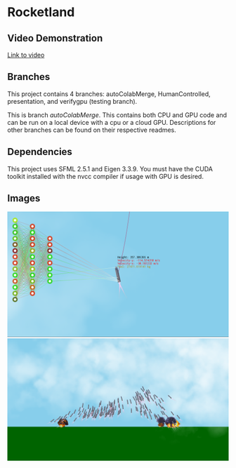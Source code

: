 # Rocketland

## Video Demonstration

[Link to video](https://www.youtube.com/watch?v=FZqm8Fz6o4Q)

## Branches

This project contains 4 branches: autoColabMerge, HumanControlled, presentation, and verifygpu (testing branch).

This is branch *autoColabMerge*. This contains both CPU and GPU code and can be run on a local device with a cpu or a cloud GPU. Descriptions for other branches can be found on their respective readmes.

## Dependencies

This project uses SFML 2.5.1 and Eigen 3.3.9. You must have the CUDA toolkit installed with the nvcc compiler if usage with GPU is desired.

## Images

![Landing](./imgs/landing.png?raw=true "Landing")
![Landing2](./imgs/landing2.png?raw=true "Landing2")
